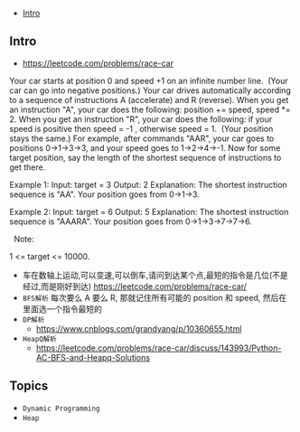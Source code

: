 - [Intro](#intro)

## Intro

- https://leetcode.com/problems/race-car

Your car starts at position 0 and speed +1 on an infinite number line.  (Your car can go into negative positions.)
Your car drives automatically according to a sequence of instructions A (accelerate) and R (reverse).
When you get an instruction "A", your car does the following: position += speed, speed *= 2.
When you get an instruction "R", your car does the following: if your speed is positive then speed = -1 , otherwise speed = 1.  (Your position stays the same.)
For example, after commands "AAR", your car goes to positions 0->1->3->3, and your speed goes to 1->2->4->-1.
Now for some target position, say the length of the shortest sequence of instructions to get there.

Example 1:
Input: 
target = 3
Output: 2
Explanation: 
The shortest instruction sequence is "AA".
Your position goes from 0->1->3.


Example 2:
Input: 
target = 6
Output: 5
Explanation: 
The shortest instruction sequence is "AAARA".
Your position goes from 0->1->3->7->7->6.

 
Note: 

1 <= target <= 10000.


- 车在数轴上运动,可以变速,可以倒车,请问到达某个点,最短的指令是几位(不是经过,而是刚好到达) https://leetcode.com/problems/race-car/
- `BFS解析` 每次要么 A 要么 R, 那就记住所有可能的 position 和 speed, 然后在里面选一个指令最短的
- `DP解析` 
  - https://www.cnblogs.com/grandyang/p/10360655.html
- `HeapQ解析` 
  - https://leetcode.com/problems/race-car/discuss/143993/Python-AC-BFS-and-Heapq-Solutions



## Topics

- `Dynamic Programming`
- `Heap`


